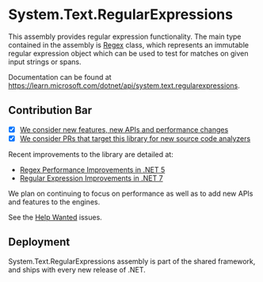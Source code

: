 # System.Text.RegularExpressions
This assembly provides regular expression functionality. The main type contained in the assembly is [Regex](https://learn.microsoft.com/dotnet/api/system.text.regularexpressions.regex) class, which represents an immutable regular expression object which can be used to test for matches on given input strings or spans.

Documentation can be found at https://learn.microsoft.com/dotnet/api/system.text.regularexpressions.

## Contribution Bar
- [x] [We consider new features, new APIs and performance changes](../../libraries/README.md#primary-bar)
- [x] [We consider PRs that target this library for new source code analyzers](../../libraries/README.md#secondary-bars)

Recent improvements to the library are detailed at:
- [Regex Performance Improvements in .NET 5](https://devblogs.microsoft.com/dotnet/regex-performance-improvements-in-net-5/)
- [Regular Expression Improvements in .NET 7](https://devblogs.microsoft.com/dotnet/regular-expression-improvements-in-dotnet-7/)

We plan on continuing to focus on performance as well as to add new APIs and features to the engines.

See the [Help Wanted](https://github.com/dotnet/runtime/issues?q=is%3Aissue+is%3Aopen+label%3A%22help+wanted%22+label%3Aarea-System.Text.RegularExpressions) issues.

## Deployment
System.Text.RegularExpressions assembly is part of the shared framework, and ships with every new release of .NET.
